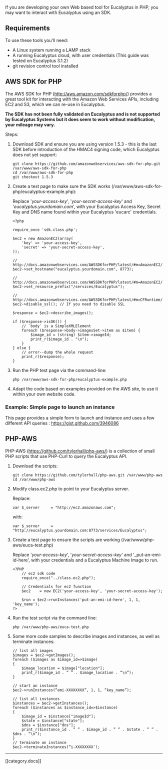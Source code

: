 If you are developing your own Web based tool for Eucalyptus in PHP, you may want to interact with Eucalyptus using an SDK.

## Requirements

To use these tools you'll need:

* A Linux system running a LAMP stack
* A running Eucalyptus cloud, with user credentials (This guide was tested on Eucalyptus 3.1.2)
* git revision control tool installed

## AWS SDK for PHP

The AWS SDK for PHP (http://aws.amazon.com/sdkforphp/) provides a great tool kit for interacting with the Amazon Web Services APIs, including EC2 and S3, which we can re-use in Eucalyptus. 

**The SDK has not been fully validated on Eucalyptus and is not supported by Eucalyptus Systems but it does seem to work without modification, your mileage may vary.**

Steps:

1. Download SDK and ensure you are using version 1.5.3 - this is the last SDK before introduction of the HMAC4 signing code, which Eucalyptus does not yet support:

    ```
    git clone https://github.com/amazonwebservices/aws-sdk-for-php.git /var/www/aws-sdk-for-php
    cd /var/www/aws-sdk-for-php
    git checkout 1.5.3
    ```

2. Create a test page to make sure the SDK works (/var/www/aws-sdk-for-php/eucalyptus-example.php):

     Replace '_your-access-key_', '_your-secret-access-key_' and '_eucalyptus.yourdomain.com_', with your Eucalyptus Access Key, Secret Key and DNS name found within your Eucalyptus 'eucarc' credentials.

    ```
    <?php

    require_once 'sdk.class.php';

    $ec2 = new AmazonEC2(array(
        'key' => 'your-access-key',
        'secret' => 'your-secret-access-key',
    ));

    // http://docs.amazonwebservices.com/AWSSDKforPHP/latest/#m=AmazonEC2/set_hostname
    $ec2->set_hostname("eucalyptus.yourdomain.com", 8773);

    // http://docs.amazonwebservices.com/AWSSDKforPHP/latest/#m=AmazonEC2/set_resource_prefix
    $ec2->set_resource_prefix("/services/Eucalyptus");

    // http://docs.amazonwebservices.com/AWSSDKforPHP/latest/#m=CFRuntime/disable_ssl
    $ec2->disable_ssl(); // If you need to disable SSL

    $response = $ec2->describe_images();

    if ($response->isOK()) {
        // `body` is a SimpleXMLElement
        foreach ($response->body->imagesSet->item as $item) {
            $image_id = (string) $item->imageId;
            print_r($image_id . "\n");
        }
    } else {
        // error--dump the whole request
        print_r($response);
    }
    ```

3. Run the PHP test page via the command-line:

    ```
    php /var/www/aws-sdk-for-php/eucalyptus-example.php
    ```

4. Adapt the code based on examples provided on the AWS site, to use it within your own website code.

### Example: Simple page to launch an instance

This page provides a simple form to launch and instance and uses a few different API queries : https://gist.github.com/3946086

## PHP-AWS

PHP-AWS (https://github.com/tylerhall/php-aws/) is a collection of small PHP scripts that use PHP-Curl to query the Eucalyptus API.


1. Download the scripts:

    ```
    git clone https://github.com/tylerhall/php-aws.git /var/www/php-aws
    cd /var/www/php-aws
    ```

2. Modify class.ec2.php to point to your Eucalyptus server.

    Replace:
    ```
    var $_server     = "http://ec2.amazonaws.com";
    ```

    with:
    ```
    var $_server     = "http://eucalyptus.yourdomain.com:8773/services/Eucalyptus";
    ```

3. Create a test page to ensure the scripts are working (/var/www/php-aws/euca-test.php)

    Replace '_your-access-key_', '_your-secret-access-key_' and '_put-an-emi-id-here', with your credentials and a Eucalyptus Machine Image to run.

    ```
    <?PHP  
        // ec2 sdk code
        require_once("../class.ec2.php");

        // Credentials for ec2 function
        $ec2    = new EC2('your-access-key', 'your-secret-access-key');

        $run = $ec2->runInstances('put-an-emi-id-here', 1, 1, 'key_name');
    ?>
    ```

4. Run the test script via the command line:

    ````
    php /var/www/php-aws/euca-test.php
    ````

5. Some more code samples to describe images and instances, as well as terminate instances:


    ````
    // list all images
    $images = $ec2->getImages();
    foreach ($images as $image_id=>$image)
    {
        $image_location = $image["location"];
        print_r($image_id . ” ” . $image_location . “\n”);
    }

    // start an instance
    $ec2->runInstances(“emi-XXXXXXXX”, 1, 1, “key_name”);

    // list all instances
    $instances = $ec2->getInstances();
    foreach ($instances as $instance_id=>$instance)
    {
        $image_id = $instance["imageId"];
        $state = $instance["state"];
        $dns = $instance["dns"];
        print_r($instance_id . ” ” . $image_id . ” ” . $state . ” ” . $dns . “\n”);
    }
    // terminate an instance
    $ec2->terminateInstances(“i-XXXXXXXX″);
    ````


*****

[[category.docs]]